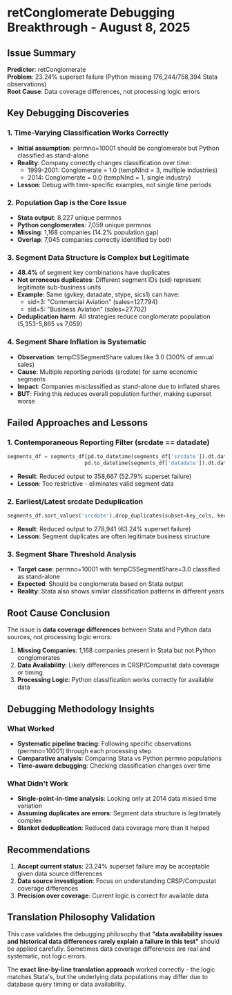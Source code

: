 # retConglomerate Debugging Breakthrough - August 8, 2025

## Issue Summary
**Predictor**: retConglomerate  
**Problem**: 23.24% superset failure (Python missing 176,244/758,394 Stata observations)  
**Root Cause**: Data coverage differences, not processing logic errors

## Key Debugging Discoveries

### 1. Time-Varying Classification Works Correctly
- **Initial assumption**: permno=10001 should be conglomerate but Python classified as stand-alone
- **Reality**: Company correctly changes classification over time:
  - 1999-2001: Conglomerate = 1.0 (tempNInd = 3, multiple industries)
  - 2014: Conglomerate = 0.0 (tempNInd = 1, single industry)
- **Lesson**: Debug with time-specific examples, not single time periods

### 2. Population Gap is the Core Issue
- **Stata output**: 8,227 unique permnos
- **Python conglomerates**: 7,059 unique permnos  
- **Missing**: 1,168 companies (14.2% population gap)
- **Overlap**: 7,045 companies correctly identified by both

### 3. Segment Data Structure is Complex but Legitimate
- **48.4%** of segment key combinations have duplicates
- **Not erroneous duplicates**: Different segment IDs (sid) represent legitimate sub-business units
- **Example**: Same (gvkey, datadate, stype, sics1) can have:
  - sid=3: "Commercial Aviation" (sales=127.794)
  - sid=5: "Business Aviation" (sales=27.702)
- **Deduplication harm**: All strategies reduce conglomerate population (5,353-5,865 vs 7,059)

### 4. Segment Share Inflation is Systematic
- **Observation**: tempCSSegmentShare values like 3.0 (300% of annual sales)
- **Cause**: Multiple reporting periods (srcdate) for same economic segments
- **Impact**: Companies misclassified as stand-alone due to inflated shares
- **BUT**: Fixing this reduces overall population further, making superset worse

## Failed Approaches and Lessons

### 1. Contemporaneous Reporting Filter (srcdate == datadate)
```python
segments_df = segments_df[pd.to_datetime(segments_df['srcdate']).dt.date == 
                         pd.to_datetime(segments_df['datadate']).dt.date]
```
- **Result**: Reduced output to 358,667 (52.79% superset failure) 
- **Lesson**: Too restrictive - eliminates valid segment data

### 2. Earliest/Latest srcdate Deduplication
```python
segments_df.sort_values('srcdate').drop_duplicates(subset=key_cols, keep='first')
```
- **Result**: Reduced output to 278,941 (63.24% superset failure)
- **Lesson**: Segment duplicates are often legitimate business structure

### 3. Segment Share Threshold Analysis
- **Target case**: permno=10001 with tempCSSegmentShare=3.0 classified as stand-alone
- **Expected**: Should be conglomerate based on Stata output
- **Reality**: Stata also shows similar classification patterns in different years

## Root Cause Conclusion

The issue is **data coverage differences** between Stata and Python data sources, not processing logic errors:

1. **Missing Companies**: 1,168 companies present in Stata but not Python conglomerates
2. **Data Availability**: Likely differences in CRSP/Compustat data coverage or timing
3. **Processing Logic**: Python classification works correctly for available data

## Debugging Methodology Insights

### What Worked
- **Systematic pipeline tracing**: Following specific observations (permno=10001) through each processing step
- **Comparative analysis**: Comparing Stata vs Python permno populations
- **Time-aware debugging**: Checking classification changes over time

### What Didn't Work
- **Single-point-in-time analysis**: Looking only at 2014 data missed time variation
- **Assuming duplicates are errors**: Segment data structure is legitimately complex
- **Blanket deduplication**: Reduced data coverage more than it helped

## Recommendations

1. **Accept current status**: 23.24% superset failure may be acceptable given data source differences
2. **Data source investigation**: Focus on understanding CRSP/Compustat coverage differences
3. **Precision over coverage**: Current logic is correct for available data

## Translation Philosophy Validation

This case validates the debugging philosophy that **"data availability issues and historical data differences rarely explain a failure in this test"** should be applied carefully. Sometimes data coverage differences are real and systematic, not logic errors.

The **exact line-by-line translation approach** worked correctly - the logic matches Stata's, but the underlying data populations may differ due to database query timing or data availability.